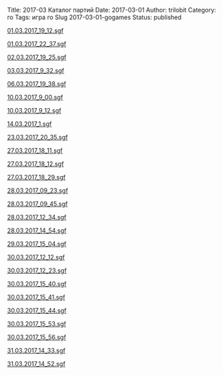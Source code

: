 Title: 2017-03 Каталог партий
Date: 2017-03-01
Author: trilobit
Category: го
Tags: игра го
Slug 2017-03-01-gogames
Status: published


[01.03.2017_19_12.sgf](http://eidogo.com/#url:https://raw.githubusercontent.com/zztrilobit/zztrilobit.github.io/master/sgf/01.03.2017_19_12.sgf)

[01.03.2017_22_37.sgf](http://eidogo.com/#url:https://raw.githubusercontent.com/zztrilobit/zztrilobit.github.io/master/sgf/01.03.2017_22_37.sgf)

[02.03.2017_19_25.sgf](http://eidogo.com/#url:https://raw.githubusercontent.com/zztrilobit/zztrilobit.github.io/master/sgf/02.03.2017_19_25.sgf)

[03.03.2017_9_32.sgf](http://eidogo.com/#url:https://raw.githubusercontent.com/zztrilobit/zztrilobit.github.io/master/sgf/03.03.2017_9_32.sgf)

[06.03.2017_19_38.sgf](http://eidogo.com/#url:https://raw.githubusercontent.com/zztrilobit/zztrilobit.github.io/master/sgf/06.03.2017_19_38.sgf)

[10.03.2017_9_00.sgf](http://eidogo.com/#url:https://raw.githubusercontent.com/zztrilobit/zztrilobit.github.io/master/sgf/10.03.2017_9_00.sgf)

[10.03.2017_9_12.sgf](http://eidogo.com/#url:https://raw.githubusercontent.com/zztrilobit/zztrilobit.github.io/master/sgf/10.03.2017_9_12.sgf)

[14.03.2017_1.sgf](http://eidogo.com/#url:https://raw.githubusercontent.com/zztrilobit/zztrilobit.github.io/master/sgf/14.03.2017_1.sgf)

[23.03.2017_20_35.sgf](http://eidogo.com/#url:https://raw.githubusercontent.com/zztrilobit/zztrilobit.github.io/master/sgf/23.03.2017_20_35.sgf)

[27.03.2017_18_11.sgf](http://eidogo.com/#url:https://raw.githubusercontent.com/zztrilobit/zztrilobit.github.io/master/sgf/27.03.2017_18_11.sgf)

[27.03.2017_18_12.sgf](http://eidogo.com/#url:https://raw.githubusercontent.com/zztrilobit/zztrilobit.github.io/master/sgf/27.03.2017_18_12.sgf)

[27.03.2017_18_29.sgf](http://eidogo.com/#url:https://raw.githubusercontent.com/zztrilobit/zztrilobit.github.io/master/sgf/27.03.2017_18_29.sgf)

[28.03.2017_09_23.sgf](http://eidogo.com/#url:https://raw.githubusercontent.com/zztrilobit/zztrilobit.github.io/master/sgf/28.03.2017_09_23.sgf)

[28.03.2017_09_45.sgf](http://eidogo.com/#url:https://raw.githubusercontent.com/zztrilobit/zztrilobit.github.io/master/sgf/28.03.2017_09_45.sgf)

[28.03.2017_12_34.sgf](http://eidogo.com/#url:https://raw.githubusercontent.com/zztrilobit/zztrilobit.github.io/master/sgf/28.03.2017_12_34.sgf)

[28.03.2017_14_54.sgf](http://eidogo.com/#url:https://raw.githubusercontent.com/zztrilobit/zztrilobit.github.io/master/sgf/28.03.2017_14_54.sgf)

[29.03.2017_15_04.sgf](http://eidogo.com/#url:https://raw.githubusercontent.com/zztrilobit/zztrilobit.github.io/master/sgf/29.03.2017_15_04.sgf)

[30.03.2017_12_12.sgf](http://eidogo.com/#url:https://raw.githubusercontent.com/zztrilobit/zztrilobit.github.io/master/sgf/30.03.2017_12_12.sgf)

[30.03.2017_12_23.sgf](http://eidogo.com/#url:https://raw.githubusercontent.com/zztrilobit/zztrilobit.github.io/master/sgf/30.03.2017_12_23.sgf)

[30.03.2017_15_40.sgf](http://eidogo.com/#url:https://raw.githubusercontent.com/zztrilobit/zztrilobit.github.io/master/sgf/30.03.2017_15_40.sgf)

[30.03.2017_15_41.sgf](http://eidogo.com/#url:https://raw.githubusercontent.com/zztrilobit/zztrilobit.github.io/master/sgf/30.03.2017_15_41.sgf)

[30.03.2017_15_44.sgf](http://eidogo.com/#url:https://raw.githubusercontent.com/zztrilobit/zztrilobit.github.io/master/sgf/30.03.2017_15_44.sgf)

[30.03.2017_15_53.sgf](http://eidogo.com/#url:https://raw.githubusercontent.com/zztrilobit/zztrilobit.github.io/master/sgf/30.03.2017_15_53.sgf)

[30.03.2017_15_56.sgf](http://eidogo.com/#url:https://raw.githubusercontent.com/zztrilobit/zztrilobit.github.io/master/sgf/30.03.2017_15_56.sgf)

[31.03.2017_14_33.sgf](http://eidogo.com/#url:https://raw.githubusercontent.com/zztrilobit/zztrilobit.github.io/master/sgf/31.03.2017_14_33.sgf)

[31.03.2017_14_52.sgf](http://eidogo.com/#url:https://raw.githubusercontent.com/zztrilobit/zztrilobit.github.io/master/sgf/31.03.2017_14_52.sgf)

